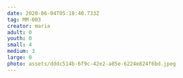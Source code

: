 ```yaml
---
date: 2020-06-04T05:10:40.733Z
tag: MM-003
creator: maria
adult: 0
youth: 0
small: 4
medium: 3
large: 0
photo: assets/dddc514b-6f9c-42e2-a85e-6224e824f6bd.jpeg
---
```


